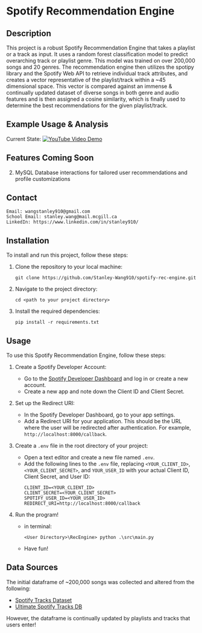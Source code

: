 # Spotify Recommendation Engine

## Description

This project is a robust Spotify Recommendation Engine that takes a playlist or a track as input. It uses a random forest classification model to predict overarching track or playlist genre. This model was trained on over 200,000 songs and 20 genres. The recommendation engine then utilizes the spotipy library and the Spotify Web API to retrieve individual track attributes, and creates a vector representative of the playlist/track within a ~45 dimensional space. This vector is compared against an immense & continually updated dataset of diverse songs in both genre and audio features and is then assigned a cosine similarity, which is finally used to determine the best recommendations for the given playlist/track.

## Example Usage & Analysis

Current State:
[![YouTube Video Demo](https://github.com/Stanley-Wang910/spotify-rec-engine/assets/117041405/a191224c-74cd-4b98-8c10-4aeb97cc2c6b)](https://youtu.be/3khhzTuc1d4)



## Features Coming Soon

2. MySQL Database interactions for tailored user recommendations and profile customizations 

## Contact

    Email: wangstanley910@gmail.com
    School Email: stanley.wang@mail.mcgill.ca
    LinkedIn: https://www.linkedin.com/in/stanley910/

## Installation

To install and run this project, follow these steps:

1. Clone the repository to your local machine:
    ```
    git clone https://github.com/Stanley-Wang910/spotify-rec-engine.git
    ```

2. Navigate to the project directory:
    ```
    cd <path to your project directory>
    ```

3. Install the required dependencies:
    ```
    pip install -r requirements.txt
    ```

## Usage

To use this Spotify Recommendation Engine, follow these steps:

1. Create a Spotify Developer Account:
    - Go to the [Spotify Developer Dashboard](https://developer.spotify.com/dashboard/) and log in or create a new account.
    - Create a new app and note down the Client ID and Client Secret.

2. Set up the Redirect URI:
    - In the Spotify Developer Dashboard, go to your app settings.
    - Add a Redirect URI for your application. This should be the URL where the user will be redirected after authentication. For example, `http://localhost:8000/callback`.

3. Create a `.env` file in the root directory of your project:
    - Open a text editor and create a new file named `.env`.
    - Add the following lines to the `.env` file, replacing `<YOUR_CLIENT_ID>`, `<YOUR_CLIENT_SECRET>`, and `YOUR_USER_ID` with your actual Client ID, Client Secret, and User ID:
      ```
      CLIENT_ID=<YOUR_CLIENT_ID>
      CLIENT_SECRET=<YOUR_CLIENT_SECRET>
      SPOTIFY_USER_ID=<YOUR_USER_ID>
      REDIRECT_URI=http://localhost:8000/callback
      ```

4. Run the program!
    - in terminal:
      ```
      <User Directory>\RecEngine> python .\src\main.py
      ```
    - Have fun!

## Data Sources

The initial dataframe of ~200,000 songs was collected and altered from the following:

- [Spotify Tracks Dataset](https://www.kaggle.com/datasets/maharshipandya/-spotify-tracks-dataset)
- [Ultimate Spotify Tracks DB](https://www.kaggle.com/datasets/zaheenhamidani/ultimate-spotify-tracks-db)

However, the dataframe is continually updated by playlists and tracks that users enter!



